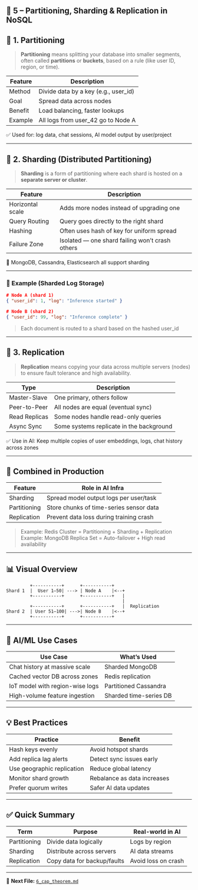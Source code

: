 🧬 5 – Partitioning, Sharding & Replication in NoSQL
---

## 🧱 1. Partitioning

> **Partitioning** means splitting your database into smaller segments, often called **partitions** or **buckets**, based on a rule (like user ID, region, or time).

| Feature        | Description                          |
|----------------|--------------------------------------|
| Method         | Divide data by a key (e.g., user_id) |
| Goal           | Spread data across nodes             |
| Benefit        | Load balancing, faster lookups       |
| Example        | All logs from user_42 go to Node A   |

✅ Used for: log data, chat sessions, AI model output by user/project

---

## 🧩 2. Sharding (Distributed Partitioning)

> **Sharding** is a form of partitioning where each shard is hosted on a **separate server or cluster**.

| Feature         | Description |
|-----------------|-------------|
| Horizontal scale| Adds more nodes instead of upgrading one |
| Query Routing   | Query goes directly to the right shard |
| Hashing         | Often uses hash of key for uniform spread |
| Failure Zone    | Isolated — one shard failing won’t crash others |

🧠 MongoDB, Cassandra, Elasticsearch all support sharding

---

### 🔁 Example (Sharded Log Storage)

```json
# Node A (shard 1)
{ "user_id": 1, "log": "Inference started" }

# Node B (shard 2)
{ "user_id": 99, "log": "Inference complete" }
```

> Each document is routed to a shard based on the hashed user_id

---

## 📡 3. Replication

> **Replication** means copying your data across multiple servers (nodes) to ensure fault tolerance and high availability.

| Type         | Description |
|--------------|-------------|
| Master-Slave | One primary, others follow             |
| Peer-to-Peer | All nodes are equal (eventual sync)    |
| Read Replicas| Some nodes handle read-only queries    |
| Async Sync   | Some systems replicate in the background|

✅ Use in AI: Keep multiple copies of user embeddings, logs, chat history across zones

---

## 🔄 Combined in Production

| Feature     | Role in AI Infra |
|-------------|------------------|
| Sharding    | Spread model output logs per user/task |
| Partitioning| Store chunks of time-series sensor data |
| Replication | Prevent data loss during training crash |

> Example: Redis Cluster = Partitioning + Sharding + Replication  
> Example: MongoDB Replica Set = Auto-failover + High read availability

---

## 📊 Visual Overview

```
         +-----------+      +-----------+
Shard 1  |  User 1–50| ---> | Node A    |<--+
         +-----------+      +-----------+   |
                                            |
         +-----------+      +-----------+   |  Replication
Shard 2  | User 51–100| --->| Node B    |<--+
         +-----------+      +-----------+
```

---

## 🤖 AI/ML Use Cases

| Use Case                          | What’s Used |
|----------------------------------|-------------|
| Chat history at massive scale    | Sharded MongoDB |
| Cached vector DB across zones    | Redis replication |
| IoT model with region-wise logs  | Partitioned Cassandra |
| High-volume feature ingestion    | Sharded time-series DB |

---

## 💡 Best Practices

| Practice                  | Benefit |
|---------------------------|---------|
| Hash keys evenly          | Avoid hotspot shards |
| Add replica lag alerts    | Detect sync issues early |
| Use geographic replication| Reduce global latency |
| Monitor shard growth      | Rebalance as data increases |
| Prefer quorum writes      | Safer AI data updates |

---

## ✅ Quick Summary

| Term         | Purpose                    | Real-world in AI |
|--------------|-----------------------------|------------------|
| Partitioning | Divide data logically       | Logs by region   |
| Sharding     | Distribute across servers   | AI data streams  |
| Replication  | Copy data for backup/faults | Avoid loss on crash |

---

📁 **Next File:** [`6_cap_theorem.md`](./6_cap_theorem.md)